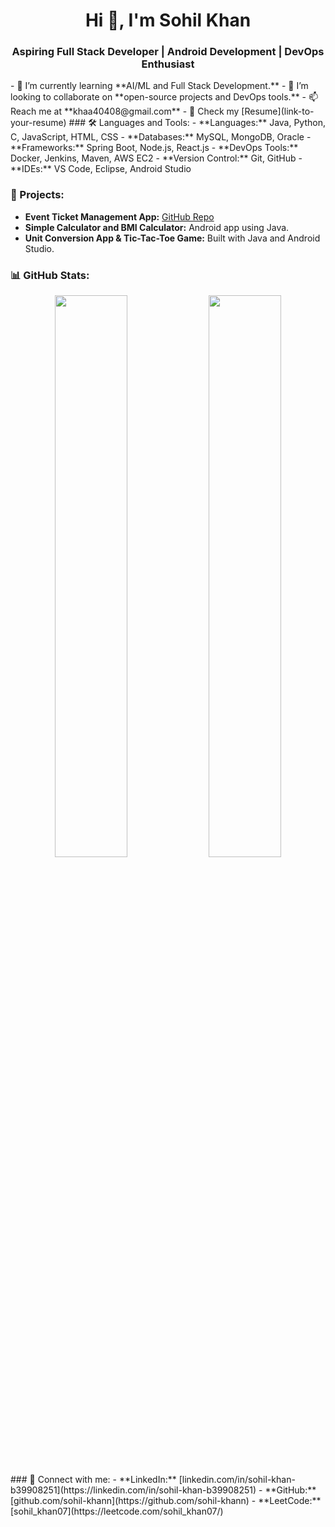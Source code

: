 <h1 align="center">Hi 👋, I'm Sohil Khan</h1>
<h3 align="center">Aspiring Full Stack Developer | Android Development | DevOps Enthusiast</h3>
- 🌱 I’m currently learning **AI/ML and Full Stack Development.**  
- 👯 I’m looking to collaborate on **open-source projects and DevOps tools.**  
- 📫 Reach me at **khaa40408@gmail.com**  
- 📄 Check my [Resume](link-to-your-resume)  
### 🛠 Languages and Tools:
- **Languages:** Java, Python, C, JavaScript, HTML, CSS  
- **Databases:** MySQL, MongoDB, Oracle  
- **Frameworks:** Spring Boot, Node.js, React.js  
- **DevOps Tools:** Docker, Jenkins, Maven, AWS EC2  
- **Version Control:** Git, GitHub  
- **IDEs:** VS Code, Eclipse, Android Studio  

### 🚀 Projects:
- **Event Ticket Management App:** [GitHub Repo](https://github.com/sohil-khann)  
- **Simple Calculator and BMI Calculator:** Android app using Java.  
- **Unit Conversion App & Tic-Tac-Toe Game:** Built with Java and Android Studio.  
### 📊 GitHub Stats:
<p align="center">
  <img width="48%" src="https://github-readme-stats.vercel.app/api?username=sohil-khann&show_icons=true&theme=radical" />
  <img width="48%" src="https://github-readme-streak-stats.herokuapp.com/?user=sohil-khann&theme=radical" />
</p>
### 🔗 Connect with me:
- **LinkedIn:** [linkedin.com/in/sohil-khan-b39908251](https://linkedin.com/in/sohil-khan-b39908251)  
- **GitHub:** [github.com/sohil-khann](https://github.com/sohil-khann)  
- **LeetCode:** [sohil_khan07](https://leetcode.com/sohil_khan07/)  
